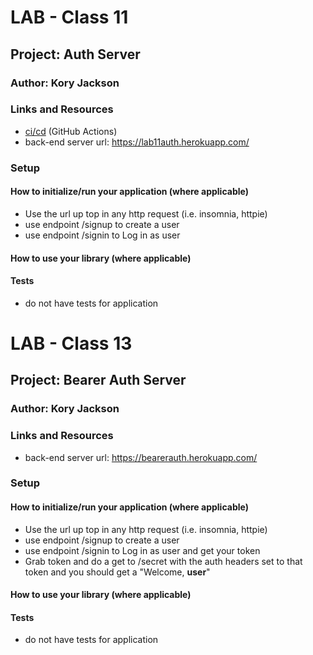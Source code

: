 # LAB - Class 11

## Project: Auth Server

### Author: Kory Jackson

### Links and Resources

- [ci/cd](http://xyz.com) (GitHub Actions)
- back-end server url: https://lab11auth.herokuapp.com/

### Setup

#### How to initialize/run your application (where applicable)

- Use the url up top in any http request (i.e. insomnia, httpie)
- use endpoint /signup to create a user
- use endpoint /signin to Log in as user


#### How to use your library (where applicable)

#### Tests

- do not have tests for application

# LAB - Class 13

## Project: Bearer Auth Server

### Author: Kory Jackson

### Links and Resources

- back-end server url: https://bearerauth.herokuapp.com/

### Setup

#### How to initialize/run your application (where applicable)

- Use the url up top in any http request (i.e. insomnia, httpie)
- use endpoint /signup to create a user
- use endpoint /signin to Log in as user and get your token
- Grab token and do a get to /secret with the auth headers set to that token and you should get a "Welcome, **user**"


#### How to use your library (where applicable)

#### Tests

- do not have tests for application
